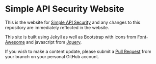 # Simple API Security Website

This is the website for [Simple API Security](https://simpleapisecurity.github.io) and any changes to this repository
are immediately reflected in the website.

This site is built using [Jekyll](http://jekyllrb.com) as well as [Bootstrap](http://getbootstrap.com) with icons from
[Font-Awesome](http://fortawesome.github.io/Font-Awesome/) and javascript from [Jquery](https://jquery.com).

If you wish to make a content update, please submit a [Pull Request](https://help.github.com/articles/using-pull-requests/)
from your branch on your personal GitHub account.